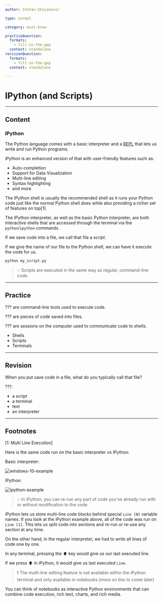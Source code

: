 ```yaml
---
author: Stefan-Stojanovic

type: normal

category: must-know

practiceQuestion:
  formats:
    - fill-in-the-gap
  context: standalone
revisionQuestion:
  formats:
    - fill-in-the-gap
  context: standalone

---
```


# IPython (and Scripts)

---
## Content

### IPython

The Python language comes with a basic interpreter and a [REPL](https://www.enki.com/glossary/general/repl) that lets us write and run Python programs.

iPython is an enhanced version of that with user-friendly features such as:
- Auto-completion
- Support for Data Visualization
- Multi-line editing
- Syntax highlighting
- and more

The IPython shell is usually the recommended shell as it runs your Python code just like the normal Python shell does while also providing a richer set of features on top[1].

The IPython interpreter, as well as the basic Python interpreter, are both interactive shells that are accessed through the terminal via the `python`/`ipython` commands.

If we save code into a file, we call that file a *script*.

If we give the name of our file to the Python shell, we can have it execute the code for us.

```sh
python my_script.py
```

> 💡 Scripts are executed in the same way as regular, command-line code.


---
## Practice

??? are command-line tools used to execute code.

??? are pieces of code saved into files.

??? are sessions on the computer used to communicate code to shells.

- Shells
- Scripts
- Terminals

---
## Revision

When you put save code in a file, what do you typically call that file?

???.

- a script
- a terminal
- text
- an interpreter

---
## Footnotes
[1: Multi Line Execution]

Here is the same code run on the basic interpreter vs IPython:

Basic interpreter:

![windows-10-example](https://img.enkipro.com/cb342ec6c5fb4860fee889d907ee176b.png)

IPython:

![ipython-example](https://img.enkipro.com/02420b736677cad5a5d5d8bcaac54bf4.png)

> 💡 In iPython, you can re-run any part of code you've already run with or without modification to the code.


iPython lets us store multi-line code blocks behind special `Line [N]` variable names. If you look at the iPython example above, all of the code was run on `Line [1]`. This lets us split code into sections and re-run or re-use any section at any time.

On the other hand, in the regular interpreter, we had to write all lines of code one by one.

In any terminal, pressing the ⬆️ key would give us our last executed line.

If we press ⬆️ in iPython, it would give us last executed `Line`.

> ❗ The multi-line editing feature is not available within the iPython terminal and only available in notebooks (more on this to come later)

You can think of notebooks as interactive Python environments that can combine code execution, rich text, charts, and rich media. 
